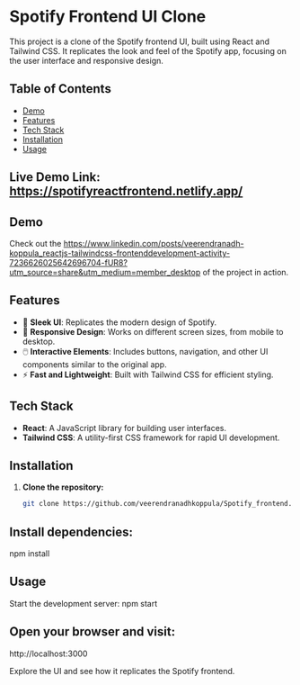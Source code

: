 # Spotify Frontend UI Clone

This project is a clone of the Spotify frontend UI, built using React and Tailwind CSS. It replicates the look and feel of the Spotify app, focusing on the user interface and responsive design.

## Table of Contents
- [Demo](#demo)
- [Features](#features)
- [Tech Stack](#tech-stack)
- [Installation](#installation)
- [Usage](#usage)

## Live Demo Link:  https://spotifyreactfrontend.netlify.app/

## Demo
Check out the https://www.linkedin.com/posts/veerendranadh-koppula_reactjs-tailwindcss-frontenddevelopment-activity-7236626025642696704-fUR8?utm_source=share&utm_medium=member_desktop of the project in action.

## Features
- 🎨 **Sleek UI**: Replicates the modern design of Spotify.
- 📱 **Responsive Design**: Works on different screen sizes, from mobile to desktop.
- 🖱️ **Interactive Elements**: Includes buttons, navigation, and other UI components similar to the original app.
- ⚡ **Fast and Lightweight**: Built with Tailwind CSS for efficient styling.

## Tech Stack
- **React**: A JavaScript library for building user interfaces.
- **Tailwind CSS**: A utility-first CSS framework for rapid UI development.

## Installation

1. **Clone the repository:**
   ```bash
   git clone https://github.com/veerendranadhkoppula/Spotify_frontend.git
## Install dependencies:
npm install

## Usage
Start the development server:
npm start

## Open your browser and visit:
http://localhost:3000

Explore the UI and see how it replicates the Spotify frontend.
